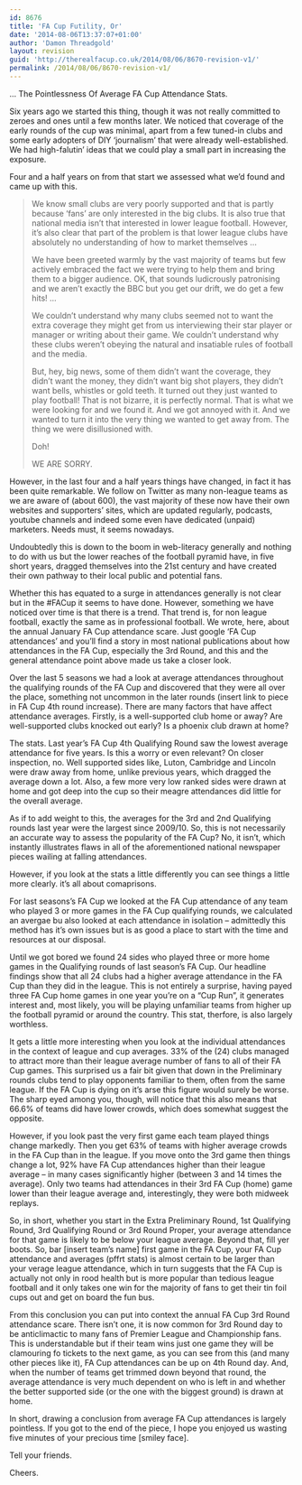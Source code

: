 ```yaml
---
id: 8676
title: 'FA Cup Futility, Or'
date: '2014-08-06T13:37:07+01:00'
author: 'Damon Threadgold'
layout: revision
guid: 'http://therealfacup.co.uk/2014/08/06/8670-revision-v1/'
permalink: /2014/08/06/8670-revision-v1/
---
```


… The Pointlessness Of Average FA Cup Attendance Stats.

Six years ago we started this thing, though it was not really committed to zeroes and ones until a few months later. We noticed that coverage of the early rounds of the cup was minimal, apart from a few tuned-in clubs and some early adopters of DIY ‘journalism’ that were already well-established. We had high-falutin’ ideas that we could play a small part in increasing the exposure.

Four and a half years on from that start we assessed what we’d found and came up with this.

> We know small clubs are very poorly supported and that is partly because ‘fans’ are only interested in the big clubs. It is also true that national media isn’t that interested in lower league football. However, it’s also clear that part of the problem is that lower league clubs have absolutely no understanding of how to market themselves …
> 
> We have been greeted warmly by the vast majority of teams but few actively embraced the fact we were trying to help them and bring them to a bigger audience. OK, that sounds ludicrously patronising and we aren’t exactly the BBC but you get our drift, we do get a few hits! …
> 
> We couldn’t understand why many clubs seemed not to want the extra coverage they might get from us interviewing their star player or manager or writing about their game. We couldn’t understand why these clubs weren’t obeying the natural and insatiable rules of football and the media.
> 
> But, hey, big news, some of them didn’t want the coverage, they didn’t want the money, they didn’t want big shot players, they didn’t want bells, whistles or gold teeth. It turned out they just wanted to play football! That is not bizarre, it is perfectly normal. That is what we were looking for and we found it. And we got annoyed with it. And we wanted to turn it into the very thing we wanted to get away from. The thing we were disillusioned with.
> 
> Doh!
> 
> WE ARE SORRY.

However, in the last four and a half years things have changed, in fact it has been quite remarkable. We follow on Twitter as many non-league teams as we are aware of (about 600), the vast majority of these now have their own websites and supporters’ sites, which are updated regularly, podcasts, youtube channels and indeed some even have dedicated (unpaid) marketers. Needs must, it seems nowadays.

Undoubtedly this is down to the boom in web-literacy generally and nothing to do with us but the lower reaches of the football pyramid have, in five short years, dragged themselves into the 21st century and have created their own pathway to their local public and potential fans.

Whether this has equated to a surge in attendances generally is not clear but in the #FACup it seems to have done. However, something we have noticed over time is that there is a trend. That trend is, for non league football, exactly the same as in professional football. We wrote, here, about the annual January FA Cup attendance scare. Just google ‘FA Cup attendances’ and you’ll find a story in most national publications about how attendances in the FA Cup, especially the 3rd Round, and this and the general attendance point above made us take a closer look.

Over the last 5 seasons we had a look at average attendances throughout the qualifying rounds of the FA Cup and discovered that they were all over the place, something not uncommon in the later rounds (insert link to piece in FA Cup 4th round increase). There are many factors that have affect attendance averages. Firstly, is a well-supported club home or away? Are well-supported clubs knocked out early? Is a phoenix club drawn at home?

The stats. Last year’s FA Cup 4th Qualifying Round saw the lowest average attendance for five years. Is this a worry or even relevant? On closer inspection, no. Well supported sides like, Luton, Cambridge and Lincoln were draw away from home, unlike previous years, which dragged the average down a lot. Also, a few more very low ranked sides were drawn at home and got deep into the cup so their meagre attendances did little for the overall average.

As if to add weight to this, the averages for the 3rd and 2nd Qualifying rounds last year were the largest since 2009/10. So, this is not necessarily an accurate way to assess the popularity of the FA Cup? No, it isn’t, which instantly illustrates flaws in all of the aforementioned national newspaper pieces wailing at falling attendances.

However, if you look at the stats a little differently you can see things a little more clearly. it’s all about comaprisons.

For last seasons’s FA Cup we looked at the FA Cup attendance of any team who played 3 or more games in the FA Cup qualifying rounds, we calculated an avergae bu also looked at each attendance in isolation – admittedly this method has it’s own issues but is as good a place to start with the time and resources at our disposal.

Until we got bored we found 24 sides who played three or more home games in the Qualifying rounds of last season’s FA Cup. Our headline findings show that all 24 clubs had a higher average attendance in the FA Cup than they did in the league. This is not entirely a surprise, having payed three FA Cup home games in one year you’re on a “Cup Run”, it generates interest and, most likely, you will be playing unfamiliar teams from higher up the football pyramid or around the country. This stat, therfore, is also largely worthless.

It gets a little more interesting when you look at the individual attendances in the context of league and cup averages. 33% of the (24) clubs managed to attract more than their league average number of fans to all of their FA Cup games. This surprised us a fair bit given that down in the Preliminary rounds clubs tend to play opponents familiar to them, often from the same league. If the FA Cup is dying on it’s arse this figure would surely be worse. The sharp eyed among you, though, will notice that this also means that 66.6% of teams did have lower crowds, which does somewhat suggest the opposite.

However, if you look past the very first game each team played things change markedly. Then you get 63% of teams with higher average crowds in the FA Cup than in the league. If you move onto the 3rd game then things change a lot, 92% have FA Cup attendances higher than their league average – in many cases significantly higher (between 3 and 14 times the average). Only two teams had attendances in their 3rd FA Cup (home) game lower than their league average and, interestingly, they were both midweek replays.

So, in short, whether you start in the Extra Preliminary Round, 1st Qualifying Round, 3rd Qualifying Round or 3rd Round Proper, your average attendance for that game is likely to be below your league average. Beyond that, fill yer boots. So, bar \[insert team’s name\] first game in the FA Cup, your FA Cup attendance and averages (pffrt stats) is almost certain to be larger than your verage league attendance, which in turn suggests that the FA Cup is actually not only in rood health but is more popular than tedious league football and it only takes one win for the majority of fans to get their tin foil cups out and get on board the fun bus.

From this conclusion you can put into context the annual FA Cup 3rd Round attendance scare. There isn’t one, it is now common for 3rd Round day to be anticlimactic to many fans of Premier League and Championship fans. This is understandable but if their team wins just one game they will be clamouring fo tickets to the next game, as you can see from this (and many other pieces like it), FA Cup attendances can be up on 4th Round day. And, when the number of teams get trimmed down beyond that round, the average attendance is very much dependent on who is left in and whether the better supported side (or the one with the biggest ground) is drawn at home.

In short, drawing a conclusion from average FA Cup attendances is largely pointless. If you got to the end of the piece, I hope you enjoyed us wasting five minutes of your precious time \[smiley face\].

Tell your friends.

Cheers.